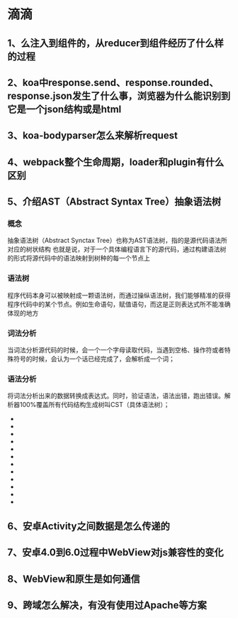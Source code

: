 # 滴滴

## 1、么注入到组件的，从reducer到组件经历了什么样的过程
	 
## 2、koa中response.send、response.rounded、response.json发生了什么事，浏览器为什么能识别到它是一个json结构或是html
	 
## 3、koa-bodyparser怎么来解析request
	 
## 4、webpack整个生命周期，loader和plugin有什么区别





	 
## 5、介绍AST（Abstract Syntax Tree）抽象语法树


### 概念
抽象语法树（Abstract Synctax Tree）也称为AST语法树，指的是源代码语法所对应的树状结构
也就是说，对于一个具体编程语言下的源代码，通过构建语法树的形式将源代码中的语法映射到树种的每一个节点上


### 语法树

程序代码本身可以被映射成一颗语法树，而通过操纵语法树，我们能够精准的获得程序代码中的某个节点。例如生命语句，赋值语句，而这是正则表达式所不能准确体现的地方


### 词法分析

当词法分析源代码的时候，会一个一个字母读取代码，当遇到空格、操作符或者特殊符号的时候，会认为一个话已经完成了，会解析成一个词；

### 语法分析

将词法分析出来的数据转换成表达式。同时，验证语法，语法出错，跑出错误。解析器100%覆盖所有代码结构生成树叫CST（具体语法树）；


*
*
*
*
*
*
*
*
*
*
*
*

	 
## 6、安卓Activity之间数据是怎么传递的
	 
## 7、安卓4.0到6.0过程中WebView对js兼容性的变化
	 
## 8、WebView和原生是如何通信
	 
## 9、跨域怎么解决，有没有使用过Apache等方案

